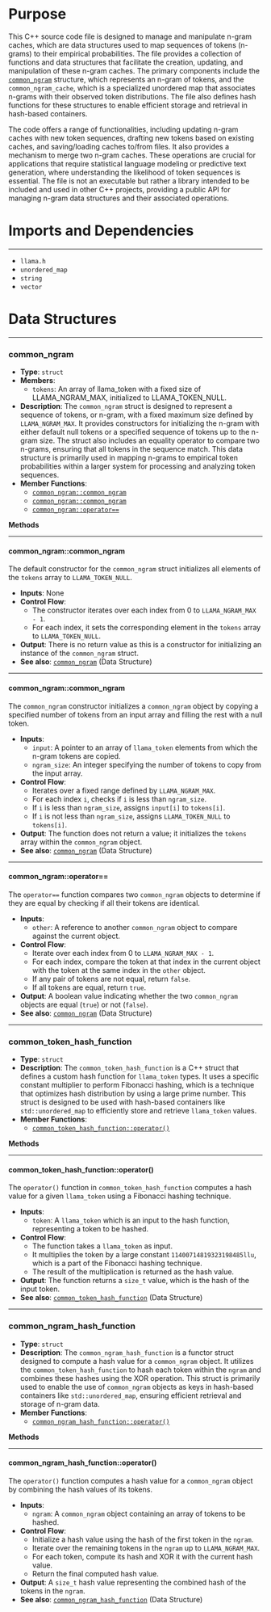 # Purpose
This C++ source code file is designed to manage and manipulate n-gram caches, which are data structures used to map sequences of tokens (n-grams) to their empirical probabilities. The file provides a collection of functions and data structures that facilitate the creation, updating, and manipulation of these n-gram caches. The primary components include the [`common_ngram`](#common_ngramcommon_ngram) structure, which represents an n-gram of tokens, and the `common_ngram_cache`, which is a specialized unordered map that associates n-grams with their observed token distributions. The file also defines hash functions for these structures to enable efficient storage and retrieval in hash-based containers.

The code offers a range of functionalities, including updating n-gram caches with new token sequences, drafting new tokens based on existing caches, and saving/loading caches to/from files. It also provides a mechanism to merge two n-gram caches. These operations are crucial for applications that require statistical language modeling or predictive text generation, where understanding the likelihood of token sequences is essential. The file is not an executable but rather a library intended to be included and used in other C++ projects, providing a public API for managing n-gram data structures and their associated operations.
# Imports and Dependencies

---
- `llama.h`
- `unordered_map`
- `string`
- `vector`


# Data Structures

---
### common\_ngram<!-- {{#data_structure:common_ngram}} -->
- **Type**: `struct`
- **Members**:
    - `tokens`: An array of llama_token with a fixed size of LLAMA_NGRAM_MAX, initialized to LLAMA_TOKEN_NULL.
- **Description**: The `common_ngram` struct is designed to represent a sequence of tokens, or n-gram, with a fixed maximum size defined by `LLAMA_NGRAM_MAX`. It provides constructors for initializing the n-gram with either default null tokens or a specified sequence of tokens up to the n-gram size. The struct also includes an equality operator to compare two n-grams, ensuring that all tokens in the sequence match. This data structure is primarily used in mapping n-grams to empirical token probabilities within a larger system for processing and analyzing token sequences.
- **Member Functions**:
    - [`common_ngram::common_ngram`](#common_ngramcommon_ngram)
    - [`common_ngram::common_ngram`](#common_ngramcommon_ngram)
    - [`common_ngram::operator==`](#common_ngramoperator==)

**Methods**

---
#### common\_ngram::common\_ngram<!-- {{#callable:common_ngram::common_ngram}} -->
The default constructor for the `common_ngram` struct initializes all elements of the `tokens` array to `LLAMA_TOKEN_NULL`.
- **Inputs**: None
- **Control Flow**:
    - The constructor iterates over each index from 0 to `LLAMA_NGRAM_MAX - 1`.
    - For each index, it sets the corresponding element in the `tokens` array to `LLAMA_TOKEN_NULL`.
- **Output**: There is no return value as this is a constructor for initializing an instance of the `common_ngram` struct.
- **See also**: [`common_ngram`](#common_ngram)  (Data Structure)


---
#### common\_ngram::common\_ngram<!-- {{#callable:common_ngram::common_ngram}} -->
The `common_ngram` constructor initializes a `common_ngram` object by copying a specified number of tokens from an input array and filling the rest with a null token.
- **Inputs**:
    - `input`: A pointer to an array of `llama_token` elements from which the n-gram tokens are copied.
    - `ngram_size`: An integer specifying the number of tokens to copy from the input array.
- **Control Flow**:
    - Iterates over a fixed range defined by `LLAMA_NGRAM_MAX`.
    - For each index `i`, checks if `i` is less than `ngram_size`.
    - If `i` is less than `ngram_size`, assigns `input[i]` to `tokens[i]`.
    - If `i` is not less than `ngram_size`, assigns `LLAMA_TOKEN_NULL` to `tokens[i]`.
- **Output**: The function does not return a value; it initializes the `tokens` array within the `common_ngram` object.
- **See also**: [`common_ngram`](#common_ngram)  (Data Structure)


---
#### common\_ngram::operator==<!-- {{#callable:common_ngram::operator==}} -->
The `operator==` function compares two `common_ngram` objects to determine if they are equal by checking if all their tokens are identical.
- **Inputs**:
    - `other`: A reference to another `common_ngram` object to compare against the current object.
- **Control Flow**:
    - Iterate over each index from 0 to `LLAMA_NGRAM_MAX - 1`.
    - For each index, compare the token at that index in the current object with the token at the same index in the `other` object.
    - If any pair of tokens are not equal, return `false`.
    - If all tokens are equal, return `true`.
- **Output**: A boolean value indicating whether the two `common_ngram` objects are equal (`true`) or not (`false`).
- **See also**: [`common_ngram`](#common_ngram)  (Data Structure)



---
### common\_token\_hash\_function<!-- {{#data_structure:common_token_hash_function}} -->
- **Type**: `struct`
- **Description**: The `common_token_hash_function` is a C++ struct that defines a custom hash function for `llama_token` types. It uses a specific constant multiplier to perform Fibonacci hashing, which is a technique that optimizes hash distribution by using a large prime number. This struct is designed to be used with hash-based containers like `std::unordered_map` to efficiently store and retrieve `llama_token` values.
- **Member Functions**:
    - [`common_token_hash_function::operator()`](#common_token_hash_functionoperator())

**Methods**

---
#### common\_token\_hash\_function::operator\(\)<!-- {{#callable:common_token_hash_function::operator()}} -->
The `operator()` function in `common_token_hash_function` computes a hash value for a given `llama_token` using a Fibonacci hashing technique.
- **Inputs**:
    - `token`: A `llama_token` which is an input to the hash function, representing a token to be hashed.
- **Control Flow**:
    - The function takes a `llama_token` as input.
    - It multiplies the token by a large constant `11400714819323198485llu`, which is a part of the Fibonacci hashing technique.
    - The result of the multiplication is returned as the hash value.
- **Output**: The function returns a `size_t` value, which is the hash of the input token.
- **See also**: [`common_token_hash_function`](#common_token_hash_function)  (Data Structure)



---
### common\_ngram\_hash\_function<!-- {{#data_structure:common_ngram_hash_function}} -->
- **Type**: `struct`
- **Description**: The `common_ngram_hash_function` is a functor struct designed to compute a hash value for a `common_ngram` object. It utilizes the `common_token_hash_function` to hash each token within the `ngram` and combines these hashes using the XOR operation. This struct is primarily used to enable the use of `common_ngram` objects as keys in hash-based containers like `std::unordered_map`, ensuring efficient retrieval and storage of n-gram data.
- **Member Functions**:
    - [`common_ngram_hash_function::operator()`](#common_ngram_hash_functionoperator())

**Methods**

---
#### common\_ngram\_hash\_function::operator\(\)<!-- {{#callable:common_ngram_hash_function::operator()}} -->
The `operator()` function computes a hash value for a `common_ngram` object by combining the hash values of its tokens.
- **Inputs**:
    - `ngram`: A `common_ngram` object containing an array of tokens to be hashed.
- **Control Flow**:
    - Initialize a hash value using the hash of the first token in the `ngram`.
    - Iterate over the remaining tokens in the `ngram` up to `LLAMA_NGRAM_MAX`.
    - For each token, compute its hash and XOR it with the current hash value.
    - Return the final computed hash value.
- **Output**: A `size_t` hash value representing the combined hash of the tokens in the `ngram`.
- **See also**: [`common_ngram_hash_function`](#common_ngram_hash_function)  (Data Structure)



